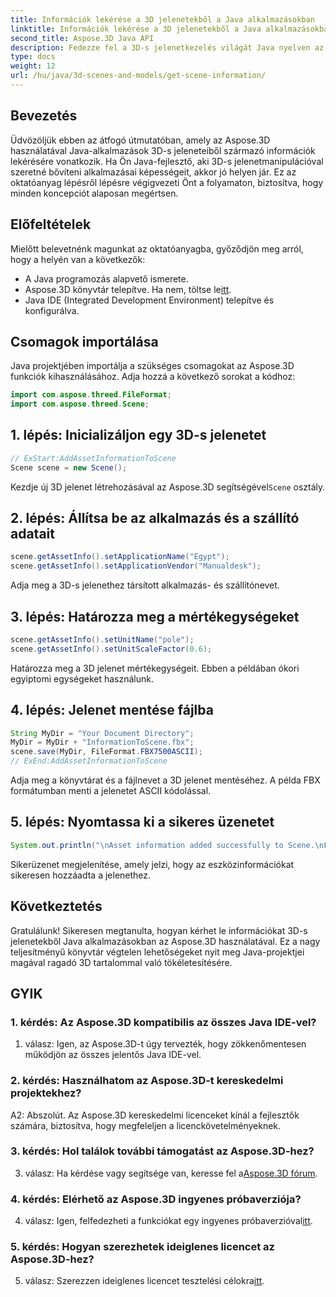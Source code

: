 ```yaml
---
title: Információk lekérése a 3D jelenetekből a Java alkalmazásokban
linktitle: Információk lekérése a 3D jelenetekből a Java alkalmazásokban
second_title: Aspose.3D Java API
description: Fedezze fel a 3D-s jelenetkezelés világát Java nyelven az Aspose.3D segítségével. Ez az oktatóanyag lépésről lépésre végigvezeti Önt az információk lekérésében.
type: docs
weight: 12
url: /hu/java/3d-scenes-and-models/get-scene-information/
---
```

## Bevezetés

Üdvözöljük ebben az átfogó útmutatóban, amely az Aspose.3D használatával Java-alkalmazások 3D-s jeleneteiből származó információk lekérésére vonatkozik. Ha Ön Java-fejlesztő, aki 3D-s jelenetmanipulációval szeretné bővíteni alkalmazásai képességeit, akkor jó helyen jár. Ez az oktatóanyag lépésről lépésre végigvezeti Önt a folyamaton, biztosítva, hogy minden koncepciót alaposan megértsen.

## Előfeltételek

Mielőtt belevetnénk magunkat az oktatóanyagba, győződjön meg arról, hogy a helyén van a következők:

- A Java programozás alapvető ismerete.
-  Aspose.3D könyvtár telepítve. Ha nem, töltse le[itt](https://releases.aspose.com/3d/java/).
- Java IDE (Integrated Development Environment) telepítve és konfigurálva.

## Csomagok importálása

Java projektjében importálja a szükséges csomagokat az Aspose.3D funkciók kihasználásához. Adja hozzá a következő sorokat a kódhoz:

```java
import com.aspose.threed.FileFormat;
import com.aspose.threed.Scene;
```

## 1. lépés: Inicializáljon egy 3D-s jelenetet

```java
// ExStart:AddAssetInformationToScene
Scene scene = new Scene();
```

 Kezdje új 3D jelenet létrehozásával az Aspose.3D segítségével`Scene` osztály.

## 2. lépés: Állítsa be az alkalmazás és a szállító adatait

```java
scene.getAssetInfo().setApplicationName("Egypt");
scene.getAssetInfo().setApplicationVendor("Manualdesk");
```

Adja meg a 3D-s jelenethez társított alkalmazás- és szállítónevet.

## 3. lépés: Határozza meg a mértékegységeket

```java
scene.getAssetInfo().setUnitName("pole");
scene.getAssetInfo().setUnitScaleFactor(0.6);
```

Határozza meg a 3D jelenet mértékegységeit. Ebben a példában ókori egyiptomi egységeket használunk.

## 4. lépés: Jelenet mentése fájlba

```java
String MyDir = "Your Document Directory";
MyDir = MyDir + "InformationToScene.fbx";
scene.save(MyDir, FileFormat.FBX7500ASCII);
// ExEnd:AddAssetInformationToScene
```

Adja meg a könyvtárat és a fájlnevet a 3D jelenet mentéséhez. A példa FBX formátumban menti a jelenetet ASCII kódolással.

## 5. lépés: Nyomtassa ki a sikeres üzenetet

```java
System.out.println("\nAsset information added successfully to Scene.\nFile saved at " + MyDir);
```

Sikerüzenet megjelenítése, amely jelzi, hogy az eszközinformációkat sikeresen hozzáadta a jelenethez.

## Következtetés

Gratulálunk! Sikeresen megtanulta, hogyan kérhet le információkat 3D-s jelenetekből Java alkalmazásokban az Aspose.3D használatával. Ez a nagy teljesítményű könyvtár végtelen lehetőségeket nyit meg Java-projektjei magával ragadó 3D tartalommal való tökéletesítésére.

## GYIK

### 1. kérdés: Az Aspose.3D kompatibilis az összes Java IDE-vel?

1. válasz: Igen, az Aspose.3D-t úgy tervezték, hogy zökkenőmentesen működjön az összes jelentős Java IDE-vel.

### 2. kérdés: Használhatom az Aspose.3D-t kereskedelmi projektekhez?

A2: Abszolút. Az Aspose.3D kereskedelmi licenceket kínál a fejlesztők számára, biztosítva, hogy megfeleljen a licenckövetelményeknek.

### 3. kérdés: Hol találok további támogatást az Aspose.3D-hez?

 3. válasz: Ha kérdése vagy segítsége van, keresse fel a[Aspose.3D fórum](https://forum.aspose.com/c/3d/18).

### 4. kérdés: Elérhető az Aspose.3D ingyenes próbaverziója?

 4. válasz: Igen, felfedezheti a funkciókat egy ingyenes próbaverzióval[itt](https://releases.aspose.com/).

### 5. kérdés: Hogyan szerezhetek ideiglenes licencet az Aspose.3D-hez?

 5. válasz: Szerezzen ideiglenes licencet tesztelési célokra[itt](https://purchase.aspose.com/temporary-license/).